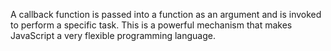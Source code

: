 A callback function is passed into a function as an argument and is invoked to perform a specific task. This is a powerful mechanism that makes JavaScript a very flexible programming language.
